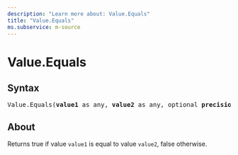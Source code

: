 ```yaml
---
description: "Learn more about: Value.Equals"
title: "Value.Equals"
ms.subservice: m-source
---
```

# Value.Equals

## Syntax

<pre>
Value.Equals(<b>value1</b> as any, <b>value2</b> as any, optional <b>precision</b> as nullable number) as logical
</pre>

## About

Returns true if value `value1` is equal to value `value2`, false otherwise.
